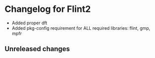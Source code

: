 # Changelog for Flint2

- Added proper dft
- Added pkg-config requirement for ALL required libraries: flint, gmp, mpfr 

## Unreleased changes
